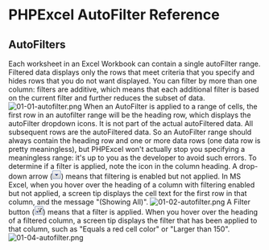 # PHPExcel AutoFilter Reference 
## AutoFilters
Each worksheet in an Excel Workbook can contain a single autoFilter range. Filtered data displays only the rows that meet criteria that you specify and hides rows that you do not want displayed. You can filter by more than one column: filters are additive, which means that each additional filter is based on the current filter and further reduces the subset of data.
![01-01-autofilter.png](./images/01-01-autofilter.png "")
When an AutoFilter is applied to a range of cells, the first row in an autofilter range will be the heading row, which displays the autoFilter dropdown icons. It is not part of the actual autoFiltered data. All subsequent rows are the autoFiltered data. So an AutoFilter range should always contain the heading row and one or more data rows (one data row is pretty meaningless), but PHPExcel won't actually stop you specifying a meaningless range: it's up to you as the developer to avoid such errors.
To determine if a filter is applied, note the icon in the column heading. A drop-down arrow (![01-03-filter-icon-1.png](./images/01-03-filter-icon-1.png "")) means that filtering is enabled but not applied. In MS Excel, when you hover over the heading of a column with filtering enabled but not applied, a screen tip displays the cell text for the first row in that column, and the message "(Showing All)".
![01-02-autofilter.png](./images/01-02-autofilter.png "")
A Filter button (![01-03-filter-icon-2.png](./images/01-03-filter-icon-2.png "")) means that a filter is applied. When you hover over the heading of a filtered column, a screen tip displays the filter that has been applied to that column, such as "Equals a red cell color" or "Larger than 150".
![01-04-autofilter.png](./images/01-04-autofilter.png "")
